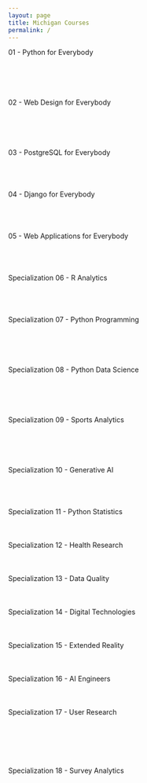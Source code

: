 ```yaml
---
layout: page
title: Michigan Courses
permalink: /
---
```


<div class="block" style="grid-template-columns: 1fr 1fr;">
  <div class="btn text">
    <div class="btn name">01 - Python for Everybody</div>
    <div class="row" style="grid-template-columns: 1fr 1fr 1fr 1fr 1fr;">
      <a href="/07-Michigan/MI01/" class="btn box1"><br></a>
      <a href="/07-Michigan/MI02/" class="btn box1"><br></a>
      <a href="/07-Michigan/MI03/" class="btn box1"><br></a>
      <a href="/07-Michigan/MI04/" class="btn box1"><br></a>
      <a href="/07-Michigan/MI05/" class="btn box1"><br></a>
    </div>
  </div>
  <div class="btn text">
    <div class="btn name">02 - Web Design for Everybody</div>
    <div class="row" style="grid-template-columns: 1fr 1fr 1fr 1fr 1fr;">
      <a href="/07-Michigan/MI06/" class="btn box2"><br></a>
      <a href="/07-Michigan/MI07/" class="btn box2"><br></a>
      <a href="/07-Michigan/MI08/" class="btn box2"><br></a>
      <a href="/07-Michigan/MI09/" class="btn box2"><br></a>
      <a href="/07-Michigan/MI10/" class="btn box2"><br></a>
    </div>
  </div>
</div>

<div class="block" style="grid-template-columns: 1fr 1fr;">
  <div class="btn text">
    <div class="btn name">03 - PostgreSQL for Everybody</div>
    <div class="row" style="grid-template-columns: 1fr 1fr 1fr 1fr;">
      <a href="/07-Michigan/MI11/" class="btn box2"><br></a>
      <a href="/07-Michigan/MI12/" class="btn box2"><br></a>
      <a href="/07-Michigan/MI13/" class="btn box2"><br></a>
      <a href="/07-Michigan/MI14/" class="btn box2"><br></a>
    </div>
  </div>
  <div class="btn text">
    <div class="btn name">04 - Django for Everybody</div>
    <div class="row" style="grid-template-columns: 1fr 1fr 1fr 1fr;">
      <a href="/07-Michigan/MI15/" class="btn box1"><br></a>
      <a href="/07-Michigan/MI16/" class="btn box1"><br></a>
      <a href="/07-Michigan/MI17/" class="btn box1"><br></a>
      <a href="/07-Michigan/MI18/" class="btn box1"><br></a>
    </div>
  </div>
</div>

<div class="block" style="grid-template-columns: 1fr 1fr;">
  <div class="btn text">
    <div class="btn name">05 - Web Applications for Everybody</div>
    <div class="row" style="grid-template-columns: 1fr 1fr 1fr 1fr;">
      <a href="/07-Michigan/MI19/" class="btn box1"><br></a>
      <a href="/07-Michigan/MI20/" class="btn box1"><br></a>
      <a href="/07-Michigan/MI21/" class="btn box1"><br></a>
      <a href="/07-Michigan/MI22/" class="btn box1"><br></a>
    </div>
  </div>
  <div class="btn text">
    <div class="btn name">Specialization 06 - R Analytics</div>
    <div class="row" style="grid-template-columns: 1fr 1fr 1fr 1fr;">
      <a href="/07-Michigan/MI23/" class="btn box2"><br></a>
      <a href="/07-Michigan/MI24/" class="btn box2"><br></a>
      <a href="/07-Michigan/MI25/" class="btn box2"><br></a>
      <a href="/07-Michigan/MI26/" class="btn box2"><br></a>
    </div>
  </div>
</div>

<div class="block" style="grid-template-columns: 1fr 1fr;">
  <div class="btn text">
    <div class="btn name">Specialization 07 - Python Programming</div>
    <div class="row" style="grid-template-columns: 1fr 1fr 1fr 1fr 1fr;">
      <a href="/07-Michigan/MI27/" class="btn box2"><br></a>
      <a href="/07-Michigan/MI28/" class="btn box2"><br></a>
      <a href="/07-Michigan/MI29/" class="btn box2"><br></a>
      <a href="/07-Michigan/MI30/" class="btn box2"><br></a>
      <a href="/07-Michigan/MI31/" class="btn box2"><br></a>
    </div>
  </div>
  <div class="btn text">
    <div class="btn name">Specialization 08 - Python Data Science</div>
    <div class="row" style="grid-template-columns: 1fr 1fr 1fr 1fr 1fr;">
      <a href="/07-Michigan/MI32/" class="btn box1"><br></a>
      <a href="/07-Michigan/MI33/" class="btn box1"><br></a>
      <a href="/07-Michigan/MI34/" class="btn box1"><br></a>
      <a href="/07-Michigan/MI35/" class="btn box1"><br></a>
      <a href="/07-Michigan/MI36/" class="btn box1"><br></a>
    </div>
  </div>
</div>

<div class="block" style="grid-template-columns: 1fr 1fr;">
  <div class="btn text">
    <div class="btn name">Specialization 09 - Sports Analytics</div>
    <div class="row" style="grid-template-columns: 1fr 1fr 1fr 1fr 1fr;">
      <a href="/07-Michigan/MI37/" class="btn box1"><br></a>
      <a href="/07-Michigan/MI38/" class="btn box1"><br></a>
      <a href="/07-Michigan/MI39/" class="btn box1"><br></a>
      <a href="/07-Michigan/MI40/" class="btn box1"><br></a>
      <a href="/07-Michigan/MI41/" class="btn box1"><br></a>
    </div>
  </div>
  <div class="btn text">
    <div class="btn name">Specialization 10 - Generative AI</div>
    <div class="row" style="grid-template-columns: 1fr 1fr 1fr 1fr;">
      <a href="/07-Michigan/MI42/" class="btn box2"><br></a>
      <a href="/07-Michigan/MI43/" class="btn box2"><br></a>
      <a href="/07-Michigan/MI44/" class="btn box2"><br></a>
      <a href="/07-Michigan/MI45/" class="btn box2"><br></a>
    </div>
  </div>
</div>

<div class="block" style="grid-template-columns: 1fr 1fr;">
  <div class="btn text">
    <div class="btn name">Specialization 11 - Python Statistics</div>
    <div class="row" style="grid-template-columns: 1fr 1fr 1fr;">
      <a href="/07-Michigan/MI46/" class="btn box2"><br></a>
      <a href="/07-Michigan/MI47/" class="btn box2"><br></a>
      <a href="/07-Michigan/MI48/" class="btn box2"><br></a>
    </div>
  </div>
  <div class="btn text">
    <div class="btn name">Specialization 12 - Health Research</div>
    <div class="row" style="grid-template-columns: 1fr 1fr 1fr;">
      <a href="/07-Michigan/MI49/" class="btn box1"><br></a>
      <a href="/07-Michigan/MI50/" class="btn box1"><br></a>
      <a href="/07-Michigan/MI51/" class="btn box1"><br></a>
    </div>
  </div>
</div>

<div class="block" style="grid-template-columns: 1fr 1fr;">
  <div class="btn text">
    <div class="btn name">Specialization 13 - Data Quality</div>
    <div class="row" style="grid-template-columns: 1fr 1fr 1fr;">
      <a href="/07-Michigan/MI52/" class="btn box1"><br></a>
      <a href="/07-Michigan/MI53/" class="btn box1"><br></a>
      <a href="/07-Michigan/MI53/" class="btn box1"><br></a>
    </div>
  </div>
  <div class="btn text">
    <div class="btn name">Specialization 14 - Digital Technologies</div>
    <div class="row" style="grid-template-columns: 1fr 1fr 1fr;">
      <a href="/07-Michigan/MI55/" class="btn box2"><br></a>
      <a href="/07-Michigan/MI56/" class="btn box2"><br></a>
      <a href="/07-Michigan/MI57/" class="btn box2"><br></a>
    </div>
  </div>
</div>

<div class="block" style="grid-template-columns: 1fr 1fr;">
  <div class="btn text">
    <div class="btn name">Specialization 15 - Extended Reality</div>
    <div class="row" style="grid-template-columns: 1fr 1fr 1fr;">
      <a href="/07-Michigan/MI58/" class="btn box1"><br></a>
      <a href="/07-Michigan/MI59/" class="btn box1"><br></a>
      <a href="/07-Michigan/MI60/" class="btn box1"><br></a>
    </div>
  </div>
  <div class="btn text">
    <div class="btn name">Specialization 16 - AI Engineers</div>
    <div class="row" style="grid-template-columns: 1fr 1fr 1fr;">
      <a href="/07-Michigan/MI61/" class="btn box1"><br></a>
      <a href="/07-Michigan/MI62/" class="btn box1"><br></a>
      <a href="/07-Michigan/MI63/" class="btn box1"><br></a>
    </div>
  </div>
</div>

<div class="block" style="grid-template-columns: 1fr 1fr;">
  <div class="btn text">
    <div class="btn name">Specialization 17 - User Research</div>
    <div class="row" style="grid-template-columns: 1fr 1fr 1fr;">
      <a href="/07-Michigan/MI64/" class="btn box2"><br></a>
      <a href="/07-Michigan/MI65/" class="btn box2"><br></a>
      <a href="/07-Michigan/MI66/" class="btn box2"><br></a>
      <a href="/07-Michigan/MI67/" class="btn box1"><br></a>
      <a href="/07-Michigan/MI68/" class="btn box1"><br></a>
      <a href="/07-Michigan/MI69/" class="btn box1"><br></a>
    </div>
  </div>
  <div class="btn text">
    <div class="btn name">Specialization 18 - Survey Analytics </div>
    <div class="row" style="grid-template-columns: 1fr 1fr 1fr;">
      <a href="/07-Michigan/MI06/" class="btn box1"><br></a>
      <a href="/07-Michigan/MI07/" class="btn box1"><br></a>
      <a href="/07-Michigan/MI08/" class="btn box1"><br></a>
      <a href="/07-Michigan/MI09/" class="btn box2"><br></a>
      <a href="/07-Michigan/MI10/" class="btn box2"><br></a>
      <a href="/07-Michigan/MI05/" class="btn box2"><br></a>
    </div>
  </div>
</div>
